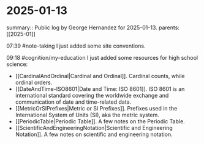 #  2025-01-13

summary:: Public log by George Hernandez for 2025-01-13.
parents: [[2025-01]]

07:39 #note-taking I just added some site conventions.

09:18 #cognition/my-education I just added some resources for high school science:
- [[CardinalAndOrdinal|Cardinal and Ordinal]]. Cardinal counts, while ordinal orders.
- [[DateAndTime-ISO8601|Date and Time: ISO 8601]]. ISO 8601 is an international standard covering the worldwide exchange and communication of date and time-related data.
- [[MetricOrSIPrefixes|Metric or SI Prefixes]]. Prefixes used in the International System of Units (SI), aka the metric system.
- [[PeriodicTable|Periodic Table]]. A few notes on the Periodic Table.
- [[ScientificAndEngineeringNotation|Scientific and Engineering Notation]]. A few notes on scientific and engineering notation.
